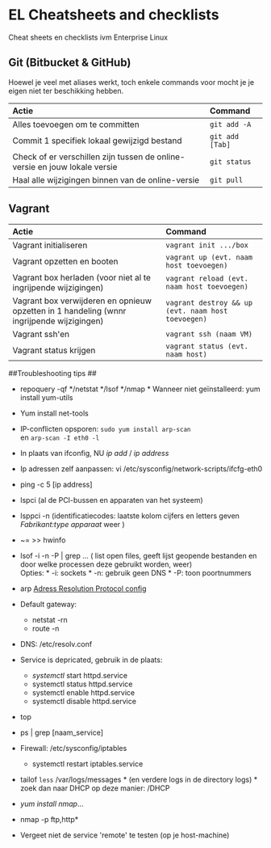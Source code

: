 EL Cheatsheets and checklists
=============================

Cheat sheets en checklists ivm Enterprise Linux

## Git (Bitbucket & GitHub)

Hoewel je veel met aliases werkt, toch enkele commands voor mocht je je eigen niet ter beschikking hebben.

| Actie                                  | Command                                    |
| :---                                    | :---                                       |
| Alles toevoegen om te committen                | `git add -A` |
| Commit 1 specifiek lokaal gewijzigd bestand  | `git add [Tab]`                       |
| Check of er verschillen zijn tussen de online-versie en jouw lokale versie | `git status`                         |
| Haal alle wijzigingen binnen van de online-versie  | `git pull`                       |



## Vagrant

| Actie                                  | Command                                    |
| :---                                    | :---                                       |
| Vagrant initialiseren                | `vagrant init .../box` |
| Vagrant opzetten en booten | `vagrant up (evt. naam host toevoegen)`                         |
| Vagrant box herladen (voor niet al te ingrijpende wijzigingen)  | `vagrant reload (evt. naam host toevoegen)`                       |
| Vagrant box verwijderen en opnieuw opzetten in 1 handeling (wnnr ingrijpende wijzigingen)  | `vagrant destroy && up (evt. naam host toevoegen)`                       |
| Vagrant ssh'en                | `vagrant ssh (naam VM)` |
| Vagrant status krijgen                | `vagrant status (evt. naam host)` |

##Troubleshooting tips ##

* repoquery -qf */netstat */lsof */nmap
      * Wanneer niet geïnstalleerd: yum install yum-utils
* Yum install net-tools
* IP-conflicten opsporen: `sudo yum install arp-scan`
<br> en 
    `arp-scan -I eth0 -l`

* In plaats van ifconfig, NU _ip add_ / _ip address_
* Ip adressen zelf aanpassen: vi /etc/sysconfig/network-scripts/ifcfg-eth0
* ping -c 5 [ip address]

* lspci (al de PCI-bussen en apparaten van het systeem)
* lsppci -n (identificatiecodes: laatste kolom cijfers en letters geven _Fabrikant:type apparaat_ weer )
* ~= >> 
    hwinfo
* lsof -i -n -P | grep ... ( list open files, geeft lijst geopende bestanden en door welke processen deze gebruikt worden, weer) 
<br>Opties:
      * -i: sockets
      * -n: gebruik geen DNS
      * -P: toon poortnummers
* arp [Adress Resolution Protocol config](http://xmodulo.com/how-to-add-or-remove-static-arp-entry-on-linux.html)
* Default gateway: 
    * netstat -rn
    * route -n
* DNS: /etc/resolv.conf

* Service is depricated, gebruik in de plaats:
    * _systemctl_ start httpd.service
    * systemctl status httpd.service
    * systemctl enable httpd.service
    * systemctl disable httpd.service
* top
* ps | grep [naam_service]
* Firewall: /etc/sysconfig/iptables
    * systemctl restart iptables.service
* tailof `less` /var/logs/messages
      * (en verdere logs in de directory logs)
      * zoek dan naar DHCP op deze manier: /DHCP
* _yum install nmap_...
* nmap -p ftp,http*

* Vergeet niet de service 'remote' te testen (op je host-machine)
